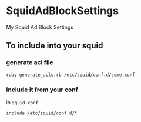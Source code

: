 # SquidAdBlockSettings
My Squid Ad Block Settings

## To include into your squid 

### generate acl file
```
ruby generate_acls.rb /etc/squid/conf.d/some.conf
```

### Include it from your conf
in `squid.conf` 

```
include /etc/squid/conf.d/*
```

